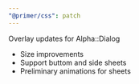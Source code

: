 ```yaml
---
"@primer/css": patch
---
```


Overlay updates for Alpha::Dialog
- Size improvements
- Support buttom and side sheets
- Preliminary animations for sheets
